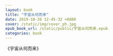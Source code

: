 ```yaml
---
layout: book
title: "宇宙从何而来"
date: 2019-10-26 12-45-32 +0800
cover: /static/img/cover_ph.jpg
epub_book_url: /static/public/宇宙从何而来.epub
categories: book
---
```


《宇宙从何而来》
